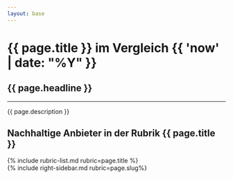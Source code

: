 ```yaml
---
layout: base
---
```

<div class="container py-4">
    <h1 class="h3">{{ page.title }} im Vergleich {{ 'now' | date: "%Y" }}</h1>
    <h2 class="lead text-muted">{{ page.headline }}</h2>
    <hr class="my-3">
    <p>{{ page.description }}</p>
    <aside>
    <div class="row">
            <div class="col-12 col-lg-9">
                    <section>
                    <h2 class="h4">Nachhaltige Anbieter in der Rubrik {{ page.title }}</h2>
                    {% include rubric-list.md rubric=page.title %}
                </section>
                </div>
            <div class="col-lg-3">
                    <section>
                    <div class="sticky-top">
                        {% include right-sidebar.md rubric=page.slug%}
                    </div>
                </section>
                </div>
    </div>
    </aside>
</div>